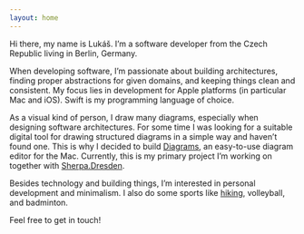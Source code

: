 ```yaml
---
layout: home
---
```


Hi there, my name is Lukáš. I’m a software developer from the Czech Republic living in Berlin, Germany.

When developing software, I’m passionate about building architectures, finding proper abstractions for given domains, and keeping things clean and consistent. My focus lies in development for Apple platforms (in particular Mac and iOS). Swift is my programming language of choice.

As a visual kind of person, I draw many diagrams, especially when designing software architectures. For some time I was looking for a suitable digital tool for drawing structured diagrams in a simple way and haven’t found one. This is why I decided to build [Diagrams](https://diagrams.app), an easy-to-use diagram editor for the Mac. Currently, this is my primary project I’m working on together with [Sherpa.Dresden](https://sherpa-dresden.de).

Besides technology and building things, I’m interested in personal development and minimalism. I also do some sports like [hiking](https://www.komoot.com/user/30529433549), volleyball, and badminton.

Feel free to get in touch!

